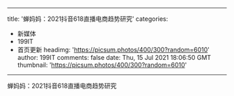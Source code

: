
---
title: '蝉妈妈：2021抖音618直播电商趋势研究'
categories: 
 - 新媒体
 - 199IT
 - 首页更新
headimg: 'https://picsum.photos/400/300?random=6010'
author: 199IT
comments: false
date: Thu, 15 Jul 2021 18:06:50 GMT
thumbnail: 'https://picsum.photos/400/300?random=6010'
---

<div>   
蝉妈妈：2021抖音618直播电商趋势研究  
</div>
            